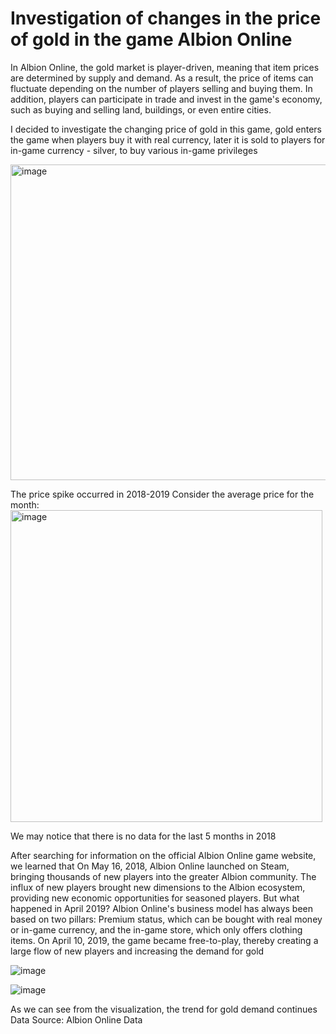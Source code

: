 # Investigation of changes in the price of gold in the game Albion Online
In Albion Online, the gold market is player-driven, meaning that item prices are determined by supply and demand. As a result, the price of items can fluctuate depending on the number of players selling and buying them. In addition, players can participate in trade and invest in the game's economy, such as buying and selling land, buildings, or even entire cities.

I decided to investigate the changing price of gold in this game, gold enters the game when players buy it with real currency, later it is sold to players for in-game currency - silver, to buy various in-game privileges 

<img width="505" alt="image" src="https://user-images.githubusercontent.com/47353881/215474353-49891de5-3cb0-4019-8dcb-c4bbc36bca20.png">

The price spike occurred in 2018-2019
Consider the average price for the month:
<img width="499" alt="image" src="https://user-images.githubusercontent.com/47353881/215474428-4fd5e0da-185a-4065-8887-a5282d0baefb.png">

We may notice that there is no data for the last 5 months in 2018

After searching for information on the official Albion Online game website, we learned that On May 16, 2018, Albion Online launched on Steam, bringing thousands of new players into the greater Albion community. The influx of new players brought new dimensions to the Albion ecosystem, providing new economic opportunities for seasoned players. 
But what happened in April 2019?
Albion Online's business model has always been based on two pillars: Premium status, which can be bought with real money or in-game currency, and the in-game store, which only offers clothing items.
On April 10, 2019, the game became free-to-play, thereby creating a large flow of new players and increasing the demand for gold

![image](https://user-images.githubusercontent.com/47353881/215474495-b2f343f6-8c9f-48e6-b9f8-0592df24bc2b.png)

![image](https://user-images.githubusercontent.com/47353881/215474527-0c1d0cdb-2a44-4c80-b9a0-56f6b4faa760.png)

As we can see from the visualization, the trend for gold demand continues
Data Source: Albion Online Data
